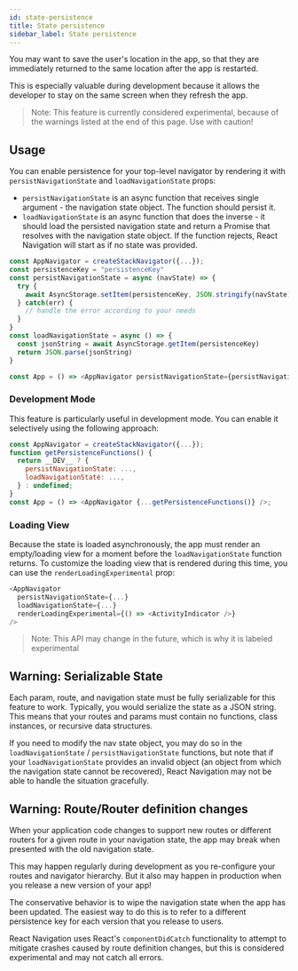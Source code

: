 ```yaml
---
id: state-persistence
title: State persistence
sidebar_label: State persistence
---
```


You may want to save the user's location in the app, so that they are immediately returned to the same location after the app is restarted.

This is especially valuable during development because it allows the developer to stay on the same screen when they refresh the app.

> Note: This feature is currently considered experimental, because of the warnings listed at the end of this page. Use with caution!

## Usage

You can enable persistence for your top-level navigator by rendering it with `persistNavigationState` and `loadNavigationState` props:

- `persistNavigationState` is an async function that receives single argument - the navigation state object. The function should persist it.
- `loadNavigationState` is an async function that does the inverse - it should load the persisted navigation state and return a Promise that resolves with the navigation state object. If the function rejects, React Navigation will start as if no state was provided.

```js
const AppNavigator = createStackNavigator({...});
const persistenceKey = "persistenceKey"
const persistNavigationState = async (navState) => {
  try {
    await AsyncStorage.setItem(persistenceKey, JSON.stringify(navState))
  } catch(err) {
    // handle the error according to your needs
  }
}
const loadNavigationState = async () => {
  const jsonString = await AsyncStorage.getItem(persistenceKey)
  return JSON.parse(jsonString)
}

const App = () => <AppNavigator persistNavigationState={persistNavigationState} loadNavigationState={loadNavigationState} />;
```

### Development Mode

This feature is particularly useful in development mode. You can enable it selectively using the following approach:

```js
const AppNavigator = createStackNavigator({...});
function getPersistenceFunctions() {
  return __DEV__ ? {
    persistNavigationState: ...,
    loadNavigationState: ...,
  } : undefined;
}
const App = () => <AppNavigator {...getPersistenceFunctions()} />;
```

### Loading View

Because the state is loaded asynchronously, the app must render an empty/loading view for a moment before the `loadNavigationState` function returns. To customize the loading view that is rendered during this time, you can use the `renderLoadingExperimental` prop:

```js
<AppNavigator
  persistNavigationState={...}
  loadNavigationState={...}
  renderLoadingExperimental={() => <ActivityIndicator />}
/>
```

> Note: This API may change in the future, which is why it is labeled experimental

## Warning: Serializable State

Each param, route, and navigation state must be fully serializable for this feature to work. Typically, you would serialize the state as a JSON string. This means that your routes and params must contain no functions, class instances, or recursive data structures.

If you need to modify the nav state object, you may do so in the `loadNavigationState` / `persistNavigationState` functions, but note that if your `loadNavigationState` provides an invalid object (an object from which the navigation state cannot be recovered), React Navigation may not be able to handle the situation gracefully.

## Warning: Route/Router definition changes

When your application code changes to support new routes or different routers for a given route in your navigation state, the app may break when presented with the old navigation state.

This may happen regularly during development as you re-configure your routes and navigator hierarchy. But it also may happen in production when you release a new version of your app!

The conservative behavior is to wipe the navigation state when the app has been updated. The easiest way to do this is to refer to a different persistence key for each version that you release to users.

React Navigation uses React's `componentDidCatch` functionality to attempt to mitigate crashes caused by route definition changes, but this is considered experimental and may not catch all errors.
